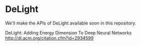 # DeLight

We'll make the APIs of DeLight available soon in this repository.

DeLight: Adding Energy Dimension To Deep Neural Networks
http://dl.acm.org/citation.cfm?id=2934599

